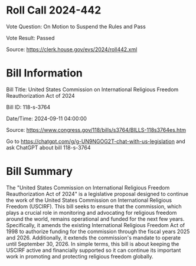 # Roll Call 2024-442

Vote Question: On Motion to Suspend the Rules and Pass

Vote Result: Passed

Source: https://clerk.house.gov/evs/2024/roll442.xml

# Bill Information

Bill Title: United States Commission on International Religious Freedom Reauthorization Act of 2024

Bill ID: 118-s-3764

Date/Time: 2024-09-11 04:00:00

Source: https://www.congress.gov/118/bills/s3764/BILLS-118s3764es.htm

Go to https://chatgpt.com/g/g-UN9NGOG2T-chat-with-us-legislation and ask ChatGPT about bill 118-s-3764

# Bill Summary
The "United States Commission on International Religious Freedom Reauthorization Act of 2024" is a legislative proposal designed to continue the work of the United States Commission on International Religious Freedom (USCIRF). This bill seeks to ensure that the commission, which plays a crucial role in monitoring and advocating for religious freedom around the world, remains operational and funded for the next few years. Specifically, it amends the existing International Religious Freedom Act of 1998 to authorize funding for the commission through the fiscal years 2025 and 2026. Additionally, it extends the commission's mandate to operate until September 30, 2026. In simple terms, this bill is about keeping the USCIRF active and financially supported so it can continue its important work in promoting and protecting religious freedom globally.
